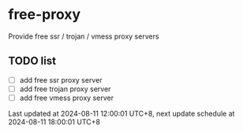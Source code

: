 
# free-proxy
Provide free ssr / trojan / vmess proxy servers


## TODO list
- [ ] add free ssr proxy server
- [ ] add free trojan proxy server
- [ ] add free vmess proxy server

Last updated at 2024-08-11 12:00:01 UTC+8, next update schedule at 2024-08-11 18:00:01 UTC+8


